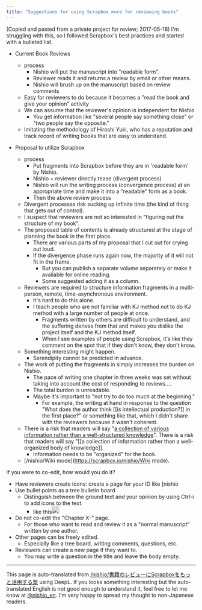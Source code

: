```yaml
---
title: "Suggestions for using Scrapbox more for reviewing books"
---
```


(Copied and pasted from a private project for review; 2017-05-18)
I'm struggling with this, so I followed Scrapbox's best practices and started with a bulleted list.

- Current Book Reviews
    - process
        - Nishio will put the manuscript into "readable form".
        - Reviewer reads it and returns a review by email or other means.
        - Nishio will brush up on the manuscript based on review comments
    - Easy for reviewers to do because it becomes a "read the book and give your opinion" activity
    - We can assume that the reviewer's opinion is independent for Nishio
        - You get information like "several people say something close" or "two people say the opposite."
    - Imitating the methodology of Hiroshi Yuki, who has a reputation and track record of writing books that are easy to understand.

- Proposal to utilize Scrapbox
    - process
        - Put fragments into Scrapbox before they are in 'readable form' by Nishio.
        - Nishio + reviewer directly tease (divergent process)
        - Nishio will run the writing process (convergence process) at an appropriate time and make it into a "readable" form as a book.
        - Then the above review process
    - Divergent processes risk sucking up infinite time (the kind of thing that gets out of control).
    - I suspect that reviewers are not so interested in "figuring out the structure of my book".
    - The proposed table of contents is already structured at the stage of planning the book in the first place.
        - There are various parts of my proposal that I cut out for crying out loud.
        - If the divergence phase runs again now, the majority of it will not fit in the frame.
            - But you can publish a separate volume separately or make it available for online reading.
            - Some suggested adding it as a column.
    - Reviewers are required to structure information fragments in a multi-person, remote, time-asynchronous environment.
        - It's hard to do this alone.
        - I teach people who are not familiar with KJ method not to do KJ method with a large number of people at once.
            - Fragments written by others are difficult to understand, and the suffering derives from that and makes you dislike the project itself and the KJ method itself.
            - When I see examples of people using Scrapbox, it's like they comment on the spot that if they don't know, they don't know.
    - Something interesting might happen.
        - Serendipity cannot be predicted in advance.
    - The work of putting the fragments in simply increases the burden on Nishio.
        - The pace of writing one chapter in three weeks was set without taking into account the cost of responding to reviews....
        - The total burden is unreadable.
        - Maybe it's important to "not try to do too much at the beginning."
            - For example, the writing at hand in response to the question "What does the author think [[is intellectual production?]] in the first place?" or something like that, which I didn't share with the reviewers because it wasn't coherent.
    - There is a risk that readers will say "[a collection of various information rather than a well-structured knowledge](https://www.amazon.co.jp/review/RD5PSHKGPFMSK/ref=cm_cr_rdp_perm?ie=UTF8&ASIN=B00TIK9PL8)". There is a risk that readers will say "[[a collection of information rather than a well-organized body of knowledge]].
        - Information needs to be "organized" for the book.
    - [/nishio/Wiki mode](https://scrapbox.io/nishio/Wiki mode).

If you were to co-edit, how would you do it?
- Have reviewers create icons: create a page for your ID like [nishio
- Use bullet points as a tree bulletin board
    - Distinguish between the ground text and your opinion by using Ctrl-i to add icons to the text.
        - like this<img src='https://scrapbox.io/api/pages/nishio-en/nishio/icon' alt='nishio.icon' height="19.5"/>
- Do not co-edit the "Chapter X-" page.
    - For those who want to read and review it as a "normal manuscript" written by one author.
- Other pages can be freely edited.
    - Especially like a tree board, writing comments, questions, etc.
- Reviewers can create a new page if they want to.
    - You may write a question in the title and leave the body empty.

---
This page is auto-translated from [/nishio/書籍のレビューにScrapboxをもっと活用する案](https://scrapbox.io/nishio/書籍のレビューにScrapboxをもっと活用する案) using DeepL. If you looks something interesting but the auto-translated English is not good enough to understand it, feel free to let me know at [@nishio_en](https://twitter.com/nishio_en). I'm very happy to spread my thought to non-Japanese readers.